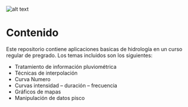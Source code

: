 ![alt text](img/Curso_de_Hidrología.png)


# Contenido
Este repositorio contiene aplicaciones basicas de hidrología en un curso regular de pregrado. Los temas incluidos son los siguientes:

- Tratamiento de información pluviométrica
- Técnicas de interpolación
- Curva Numero  
- Curvas intensidad – duración – frecuencia
- Gráficos de mapas
- Manipulación de datos pisco